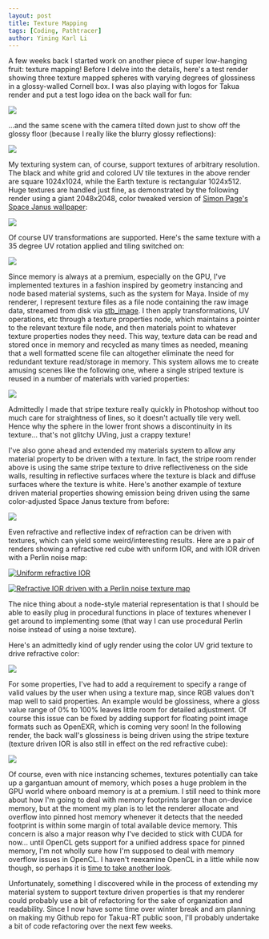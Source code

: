 ```yaml
---
layout: post
title: Texture Mapping
tags: [Coding, Pathtracer]
author: Yining Karl Li
---
```


A few weeks back I started work on another piece of super low-hanging fruit\: texture mapping! Before I delve into the details, here's a test render showing three texture mapped spheres with varying degrees of glossiness in a glossy-walled Cornell box. I was also playing with logos for Takua render and put a test logo idea on the back wall for fun:

[![]({{site.url}}/content/images/2012/Dec/texture3.png)]({{site.url}}/content/images/2012/Dec/texture3.png)

...and the same scene with the camera tilted down just to show off the glossy floor (because I really like the blurry glossy reflections):

[![]({{site.url}}/content/images/2012/Dec/texture2.png)]({{site.url}}/content/images/2012/Dec/texture2.png)

My texturing system can, of course, support textures of arbitrary resolution. The black and white grid and colored UV tile textures in the above render are square 1024x1024, while the Earth texture is rectangular 1024x512. Huge textures are handled just fine, as demonstrated by the following render using a giant 2048x2048, color tweaked version of [Simon Page's Space Janus wallpaper](http://simoncpage.co.uk/blog/2012/03/ipad-hd-retina-wallpaper/):

![]({{site.url}}/content/images/2012/Dec/texture4.png)

Of course UV transformations are supported. Here's the same texture with a 35 degree UV rotation applied and tiling switched on:

[![]({{site.url}}/content/images/2012/Dec/sampleScene_uvrotated.png)]({{site.url}}/content/images/2012/Dec/sampleScene_uvrotated.png)

Since memory is always at a premium, especially on the GPU, I've implemented textures in a fashion inspired by geometry instancing and node based material systems, such as the system for Maya. Inside of my renderer, I represent texture files as a file node containing the raw image data, streamed from disk via [stb_image](http://nothings.org/stb_image.c). I then apply transformations, UV operations, etc through a texture properties node, which maintains a pointer to the relevant texture file node, and then materials point to whatever texture properties nodes they need. This way, texture data can be read and stored once in memory and recycled as many times as needed, meaning that a well formatted scene file can altogether eliminate the need for redundant texture read/storage in memory. This system allows me to create amusing scenes like the following one, where a single striped texture is reused in a number of materials with varied properties:

[![]({{site.url}}/content/images/2012/Dec/stripes.png)]({{site.url}}/content/images/2012/Dec/stripes.png)

Admittedly I made that stripe texture really quickly in Photoshop without too much care for straightness of lines, so it doesn't actually tile very well. Hence why the sphere in the lower front shows a discontinuity in its texture... that's not glitchy UVing, just a crappy texture!

I've also gone ahead and extended my materials system to allow any material property to be driven with a texture. In fact, the stripe room render above is using the same stripe texture to drive reflectiveness on the side walls, resulting in reflective surfaces where the texture is black and diffuse surfaces where the texture is white. Here's another example of texture driven material properties showing emission being driven using the same color-adjusted Space Janus texture from before:

[![]({{site.url}}/content/images/2012/Dec/texture_light_big.png)]({{site.url}}/content/images/2012/Dec/texture_light_big.png)

Even refractive and reflective index of refraction can be driven with textures, which can yield some weird/interesting results. Here are a pair of renders showing a refractive red cube with uniform IOR, and with IOR driven with a Perlin noise map:

[![Uniform refractive IOR]({{site.url}}/content/images/2012/Dec/stripe_glass.1.png)]({{site.url}}/content/images/2012/Dec/stripe_glass.1.png)

[![Refractive IOR driven with a Perlin noise texture map]({{site.url}}/content/images/2012/Dec/stripe_glass_uv.0.png)]({{site.url}}/content/images/2012/Dec/stripe_glass_uv.0.png)

The nice thing about a node-style material representation is that I should be able to easily plug in procedural functions in place of textures whenever I get around to implementing some (that way I can use procedural Perlin noise instead of using a noise texture).

Here's an admittedly kind of ugly render using the color UV grid texture to drive refractive color:

[![]({{site.url}}/content/images/2012/Dec/stripe_glass_color.png)]({{site.url}}/content/images/2012/Dec/stripe_glass_color.png)

For some properties, I've had to add a requirement to specify a range of valid values by the user when using a texture map, since RGB values don't map well to said properties. An example would be glossiness, where a gloss value range of 0% to 100% leaves little room for detailed adjustment. Of course this issue can be fixed by adding support for floating point image formats such as OpenEXR, which is coming very soon! In the following render, the back wall's glossiness is being driven using the stripe texture (texture driven IOR is also still in effect on the red refractive cube):

[![]({{site.url}}/content/images/2012/Dec/stripe_gloss.0.png)]({{site.url}}/content/images/2012/Dec/stripe_gloss.0.png)

Of course, even with nice instancing schemes, textures potentially can take up a gargantuan amount of memory, which poses a huge problem in the GPU world where onboard memory is at a premium. I still need to think more about how I'm going to deal with memory footprints larger than on-device memory, but at the moment my plan is to let the renderer allocate and overflow into pinned host memory whenever it detects that the needed footprint is within some margin of total available device memory. This concern is also a major reason why I've decided to stick with CUDA for now... until OpenCL gets support for a unified address space for pinned memory, I'm not wholly sure how I'm supposed to deal with memory overflow issues in OpenCL. I haven't reexamine OpenCL in a little while now though, so perhaps it is [time to take another look](http://blog.vsampath.com/2012/05/ed-opencl-vs-cuda-mid-2012-edition.html).

Unfortunately, something I discovered while in the process of extending my material system to support texture driven properties is that my renderer could probably use a bit of refactoring for the sake of organization and readability. Since I now have some time over winter break and am planning on making my Github repo for Takua-RT public soon, I'll probably undertake a bit of code refactoring over the next few weeks.
